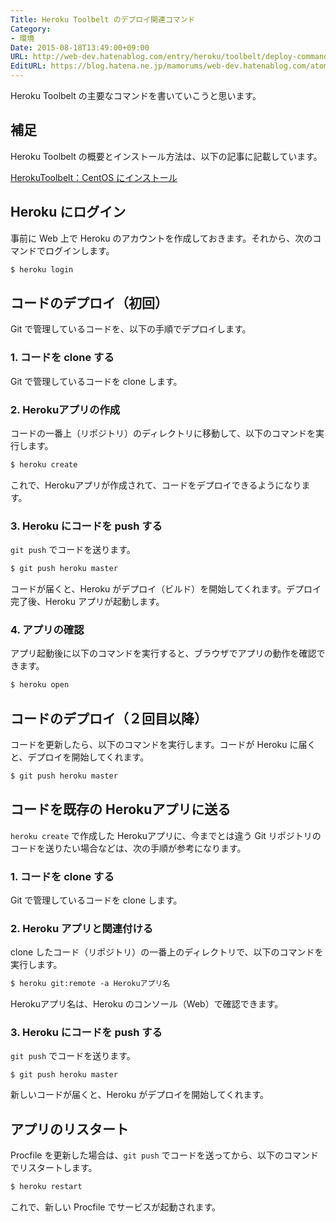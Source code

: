 ```yaml
---
Title: Heroku Toolbelt のデプロイ関連コマンド
Category:
- 環境
Date: 2015-08-18T13:49:00+09:00
URL: http://web-dev.hatenablog.com/entry/heroku/toolbelt/deploy-commands
EditURL: https://blog.hatena.ne.jp/mamorums/web-dev.hatenablog.com/atom/entry/10328749687179195263
---
```


Heroku Toolbelt の主要なコマンドを書いていこうと思います。


## 補足
Heroku Toolbelt の概要とインストール方法は、以下の記事に記載しています。

[HerokuToolbelt：CentOS にインストール](/entry/heroku/toolbelt/centos-install)


## Heroku にログイン

事前に Web 上で Heroku のアカウントを作成しておきます。それから、次のコマンドでログインします。

```txt
$ heroku login
```

## コードのデプロイ（初回）
Git で管理しているコードを、以下の手順でデプロイします。

### 1. コードを clone する
Git で管理しているコードを clone します。


### 2. Herokuアプリの作成
コードの一番上（リポジトリ）のディレクトリに移動して、以下のコマンドを実行します。

```txt
$ heroku create
```

これで、Herokuアプリが作成されて、コードをデプロイできるようになります。


### 3. Heroku にコードを push する
`git push` でコードを送ります。

```txt
$ git push heroku master
```

コードが届くと、Heroku がデプロイ（ビルド）を開始してくれます。デプロイ完了後、Heroku アプリが起動します。


### 4. アプリの確認
アプリ起動後に以下のコマンドを実行すると、ブラウザでアプリの動作を確認できます。

```txt
$ heroku open
```


## コードのデプロイ（２回目以降）
コードを更新したら、以下のコマンドを実行します。コードが Heroku に届くと、デプロイを開始してくれます。

```txt
$ git push heroku master
```


## コードを既存の Herokuアプリに送る
`heroku create` で作成した Herokuアプリに、今までとは違う Git リポジトリのコードを送りたい場合などは、次の手順が参考になります。

### 1. コードを clone する
Git で管理しているコードを clone します。


### 2. Heroku アプリと関連付ける
clone したコード（リポジトリ）の一番上のディレクトリで、以下のコマンドを実行します。

```txt
$ heroku git:remote -a Herokuアプリ名
```

Herokuアプリ名は、Heroku のコンソール（Web）で確認できます。


### 3. Heroku にコードを push する
`git push` でコードを送ります。

```
$ git push heroku master
```

新しいコードが届くと、Heroku がデプロイを開始してくれます。


## アプリのリスタート
Procfile を更新した場合は、`git push` でコードを送ってから、以下のコマンドでリスタートします。

```txt
$ heroku restart
```

これで、新しい Procfile でサービスが起動されます。
